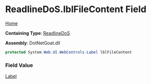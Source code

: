# ReadlineDoS\.lblFileContent Field

[Home](../../../../../README.md)

**Containing Type**: [ReadlineDoS](../README.md)

**Assembly**: DotNetGoat\.dll

```csharp
protected System.Web.UI.WebControls.Label lblFileContent
```

### Field Value

[Label](https://docs.microsoft.com/en-us/dotnet/api/system.web.ui.webcontrols.label)

